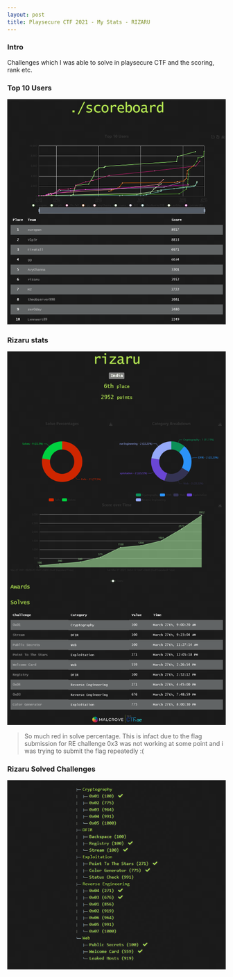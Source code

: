 ```yaml
---
layout: post
title: Playsecure CTF 2021 - My Stats - RIZARU
---
```

### Intro

Challenges which I was able to solve in playsecure CTF and the scoring, rank etc.

<!-- more -->

### Top 10 Users

![scoreboard](/assets/playsecure2021/scoreboard.png)

### Rizaru stats

![stats](/assets/playsecure2021/rizaru-stats.png)

> So much red in solve percentage. This is infact due to the flag submission for RE challenge 0x3 was not working at some point and i was trying to submit the flag repeatedly :(

### Rizaru Solved Challenges

![solved](/assets/playsecure2021/rizaru-solved.png)
